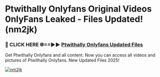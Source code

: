 # Ptwithally Onlyfans Original Videos 0nlyFans Leaked - Files Updated! (nm2jk)

<h3>🔴 CLICK HERE 🌐==►► <a href="https://tinyurl.com/2m67pmp6" rel="nofollow">Ptwithally Onlyfans Updated Files</a></h3>

Get Ptwithally Onlyfans and all content. Now you can access all videos and pictures of Ptwithally Onlyfans. New Updated Files 2025!

[![nm2jk](https://i.imgur.com/H4QAA4z.gif)](https://tinyurl.com/2m67pmp6)